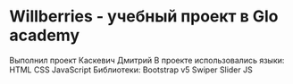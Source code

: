# Willberries - учебный проект в Glo academy
Выполнил проект Каскевич Дмитрий 
В проекте использовались языки:
HTML
CSS
JavaScript
Библиотеки:
Bootstrap v5
Swiper Slider JS
